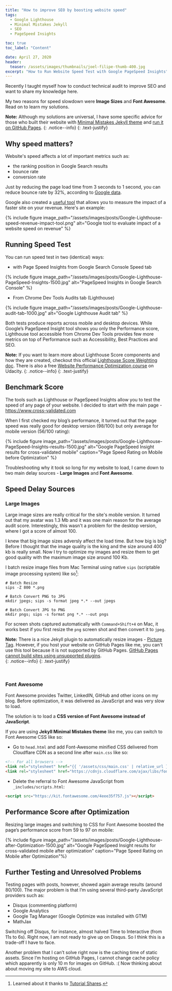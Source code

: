 ```yaml
---
title: "How to improve SEO by boosting website speed"
tags:
  - Google Lighthouse
  - Minimal Mistakes Jekyll
  - SEO
  - PageSpeed Insights

toc: true
toc_label: "Content"

date: April 27, 2020
header:
  teaser: /assets/images/thumbnails/joel-filipe-thumb-400.jpg
excerpt: "How to Run Website Speed Test with Google PageSpeed Insights"
---
```


Recently I taught myself how to conduct technical audit to improve SEO and want to share my knowledge here. 

My two reasons for speed slowdown were **Image Sizes** and  **Font Awesome**. Read on to learn my solutions.

<i class="far fa-sticky-note"></i> **Note:** Although my solutions are universal, I have some specific advice for those who built their website with [Minimal Mistakes Jekyll theme](https://mmistakes.github.io/minimal-mistakes/docs/quick-start-guide/) and [run it on GitHub Pages](/Personal-website-with-Minimal-Mistakes-Jekyll-Theme-HOWTO-Part-III/).
  {: .notice--info}
  {: .text-justify}



## Why speed matters?
Website's speed affects a lot of important metrics such as:
- the ranking position in Google Search results
- bounce rate
- conversion rate 

Just by reducing the page load time from 3 seconds to 1 second, you can reduce bounce rate by 32%, according to [Google data](https://support.google.com/webmasters/answer/9205520). 

Google also created a [useful tool](https://www.thinkwithgoogle.com/feature/testmysite/) that allows you to measure the impact of a faster site on your revenue. Here's an example:

{% include figure image_path="/assets/images/posts/Google-Lighthouse-speed-revenue-impact-tool.png" alt="Google tool to evaluate impact of a website speed on revenue" %}


## Running Speed Test
You can run speed test in two (identical) ways:

- with Page Speed Insights from Google Search Console Speed tab 

{% include figure image_path="/assets/images/posts/Google-Lighthouse-PageSpeed-Insights-1500.jpg" alt="PageSpeed Insights in Google Search Console" %}

- From Chrome Dev Tools Audits tab (Lighthouse)

{% include figure image_path="/assets/images/posts/Google-Lighthouse-audit-tab-1000.jpg" alt="Google Lighthouse Audit tab" %}

Both tests produce reports across mobile and desktop devices. While Google’s PageSpeed Insight tool shows you only the Performance score, Lighthouse tool accessible from Chrome Dev Tools provides few more metrics on top of Performance such as Accessibility, Best Practices and SEO.

<i class="far fa-sticky-note"></i> **Note:** If you want to learn more about Lighthouse Score components and how they are created, checkout this official [Lighthouse Score Weighting doc](https://docs.google.com/spreadsheets/d/1up5rxd4EMCoMaxH8cppcK1x76n6HLx0e7jxb0e0FXvc/edit#gid=283330180). There is also a free [Website Performance Optimization course](https://www.udacity.com/course/website-performance-optimization--ud884) on Udacity.
  {: .notice--info}
  {: .text-justify}



## Benchmark Score

The tools such as Lighthouse or PageSpeed Insights allow you to test the speed of any page of your website. I decided to start with the main page - https://www.cross-validated.com

When I first checked my blog’s performance, it turned out that the page speed was really good for desktop version (98/100) but only average for mobile version (56/100 rating):

{% include figure image_path="/assets/images/posts/Google-Lighthouse-PageSpeed-Insights-results-1500.jpg" alt="Google PageSpeed Insight results for cross-validated mobile" caption="Page Speed Rating on Mobile before Optimization" %}
 
Troubleshooting why it took so long for my website to load, I came down to two main delay sources - **Large Images** and **Font Awesome**.


## Speed Delay Sources

### Large Images 

Large image sizes are really critical for the site's mobile version. It turned out that my avatar was 1.3 Mb and it was one main reason for the average audit score. Interestingly, this wasn't a problem for the desktop version, where I got a score of almost 100.

I knew that big image sizes adversly affect the load time. But how big is big? Before I thought that the image quality is the king and the size around 400 kb is really small. Now I try to optimize my images and resize them to get good quality with the maximum image size around 100 Kb.

I batch resize image files from Mac Terminal using native `sips` (scriptable image processing system) like so[^ft1]:

```terminal
# Batch Resize 
sips -Z 800 *.png

# Batch Convert PNG to JPG
mkdir jpegs; sips -s format jpeg *.* --out jpegs

# Batch Convert JPG to PNG
mkdir pngs; sips -s format png *.* --out pngs
```


For screen shots captured automatically with `Command+Shift+4` on Mac, it works best if you first resize the `png` screen shot and then convert it to `jpeg`.


<i class="far fa-sticky-note"></i> **Note:** There is a nice Jekyll plugin to automatically resize images - [Picture Tag](https://github.com/rbuchberger/jekyll_picture_tag). However, if you host your website on GitHub Pages like me, you can't use this tool because it is not supported by GitHub Pages. [GitHub Pages cannot build sites using unsupported plugins](https://help.github.com/en/github/working-with-github-pages/about-github-pages-and-jekyll).  
  {: .notice--info}
  {: .text-justify}

&nbsp;
&nbsp;

### Font Awesome

Font Awesome provides Twitter, LinkedIN, GitHub and other icons on my blog. Before optimization, it was delivered as JavaScript and was very slow to load.

The solution is to load a **CSS version of Font Awesome instead of JavaScript**.

If you are using **Jekyll Minimal Mistakes theme** like me, you can switch to Font Awesome CSS like so:

- Go to `head.html` and add Font-Awesome minified CSS delivered from Cloudflare CDN as a second line after `main.css` like so:

```md
<!-- For all browsers -->
<link rel="stylesheet" href="{{ '/assets/css/main.css' | relative_url }}">
<link rel="stylesheet" href="https://cdnjs.cloudflare.com/ajax/libs/font-awesome/5.9.0/css/all.min.css">
```
- Delete the referral to Font Awesome JavaScript from `_includes/scripts.html`:

```md
<script src="https://kit.fontawesome.com/4eee35f757.js"></script>
```

## Performance Score after Optimization

Resizing large images and switching to CSS for Font Awesome boosted the page’s performance score from 59 to 97 on mobile:

{% include figure image_path="/assets/images/posts/Google-Lighthouse-after-Optimization-1500.jpg" alt="Google PageSpeed Insight results for cross-validated mobile after optimization" caption="Page Speed Rating on Mobile after Optimization"%}
 

## Further Testing and Unresolved Problems

Testing pages with posts, however, showed again average results (around 80/100). The major problem is that I’m using several third-party JavaScript providers such as:

- Disqus (commenting platform)
- Google Analytics
- Google Tag Manager (Google Optimize was installed with GTM)
- MathJax

Switching off Disqus, for instance, almost halved Time to Interactive (from 11s to 6s). Right now, I am not ready to give up on Disqus. So I think this is a trade-off I have to face.

Another problem that I can’t solve right now is the caching time of static assets. Since I’m hosting on GitHub Pages, I cannot change cache policy which apparently is only 10 m for images on GitHub. :( Now thinking about about moving my site to AWS cloud.

[^ft1]: Learned about it thanks to [Tutorial Shares](http://tutorialshares.com/batch-convert-png-jpg-mac-terminal/).